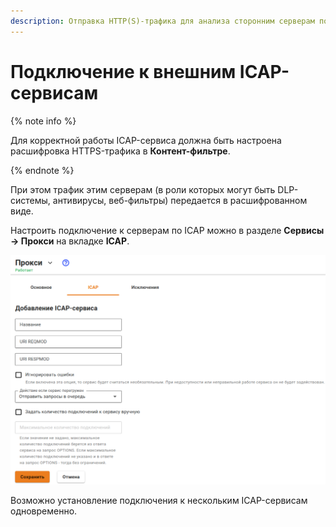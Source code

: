```yaml
---
description: Отправка HTTP(S)-трафика для анализа сторонним серверам по протоколу ICAP.
---
```


# Подключение к внешним ICAP-сервисам

{% note info %}

Для корректной работы ICAP-сервиса должна быть настроена расшифровка HTTPS-трафика в **Контент-фильтре**.

{% endnote %}

При этом трафик этим серверам (в роли которых могут быть DLP-системы, антивирусы, веб-фильтры) передается в расшифрованном виде.

Настроить подключение к серверам по ICAP можно в разделе **Сервисы -> Прокси** на вкладке **ICAP**.

![](../../../../_images/proxy-icap.png)

Возможно установление подключения к нескольким ICAP-сервисам одновременно.
